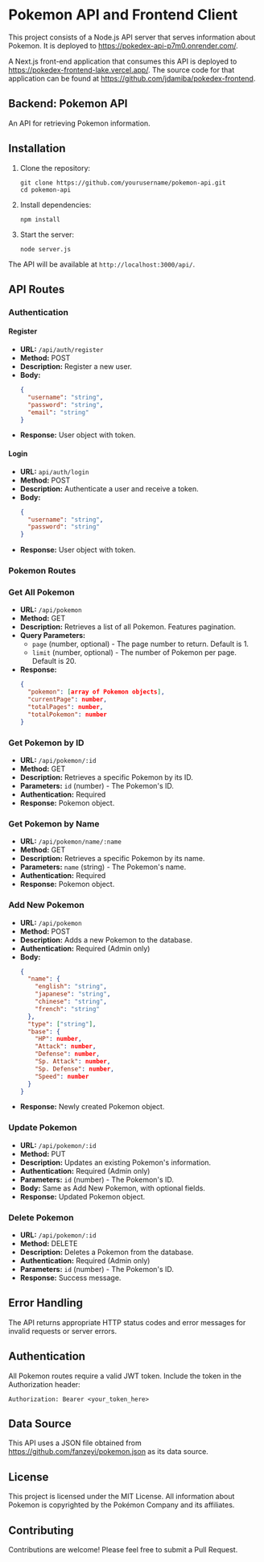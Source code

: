 # Pokemon API and Frontend Client

This project consists of a Node.js API server that serves information about Pokemon. It is deployed to https://pokedex-api-p7m0.onrender.com/.

A Next.js front-end application that consumes this API is deployed to https://pokedex-frontend-lake.vercel.app/. The source code for that application can be found at https://github.com/jdamiba/pokedex-frontend.

## Backend: Pokemon API

An API for retrieving Pokemon information.

## Installation

1. Clone the repository:

   ```
   git clone https://github.com/yourusername/pokemon-api.git
   cd pokemon-api
   ```

2. Install dependencies:

   ```
   npm install
   ```

3. Start the server:
   ```
   node server.js
   ```

The API will be available at `http://localhost:3000/api/`.

## API Routes

### Authentication

#### Register

- **URL:** `/api/auth/register`
- **Method:** POST
- **Description:** Register a new user.
- **Body:**
  ```json
  {
    "username": "string",
    "password": "string",
    "email": "string"
  }
  ```
- **Response:** User object with token.

#### Login

- **URL:** `api/auth/login`
- **Method:** POST
- **Description:** Authenticate a user and receive a token.
- **Body:**
  ```json
  {
    "username": "string",
    "password": "string"
  }
  ```
- **Response:** User object with token.

### Pokemon Routes

### Get All Pokemon

- **URL:** `/api/pokemon`
- **Method:** GET
- **Description:** Retrieves a list of all Pokemon. Features pagination.
- **Query Parameters:**
  - `page` (number, optional) - The page number to return. Default is 1.
  - `limit` (number, optional) - The number of Pokemon per page. Default is 20.
- **Response:**
  ```json
  {
    "pokemon": [array of Pokemon objects],
    "currentPage": number,
    "totalPages": number,
    "totalPokemon": number
  }
  ```

### Get Pokemon by ID

- **URL:** `/api/pokemon/:id`
- **Method:** GET
- **Description:** Retrieves a specific Pokemon by its ID.
- **Parameters:** `id` (number) - The Pokemon's ID.
- **Authentication:** Required
- **Response:** Pokemon object.

### Get Pokemon by Name

- **URL:** `/api/pokemon/name/:name`
- **Method:** GET
- **Description:** Retrieves a specific Pokemon by its name.
- **Parameters:** `name` (string) - The Pokemon's name.
- **Authentication:** Required
- **Response:** Pokemon object.

### Add New Pokemon

- **URL:** `/api/pokemon`
- **Method:** POST
- **Description:** Adds a new Pokemon to the database.
- **Authentication:** Required (Admin only)
- **Body:**
  ```json
  {
    "name": {
      "english": "string",
      "japanese": "string",
      "chinese": "string",
      "french": "string"
    },
    "type": ["string"],
    "base": {
      "HP": number,
      "Attack": number,
      "Defense": number,
      "Sp. Attack": number,
      "Sp. Defense": number,
      "Speed": number
    }
  }
  ```
- **Response:** Newly created Pokemon object.

### Update Pokemon

- **URL:** `/api/pokemon/:id`
- **Method:** PUT
- **Description:** Updates an existing Pokemon's information.
- **Authentication:** Required (Admin only)
- **Parameters:** `id` (number) - The Pokemon's ID.
- **Body:** Same as Add New Pokemon, with optional fields.
- **Response:** Updated Pokemon object.

### Delete Pokemon

- **URL:** `/api/pokemon/:id`
- **Method:** DELETE
- **Description:** Deletes a Pokemon from the database.
- **Authentication:** Required (Admin only)
- **Parameters:** `id` (number) - The Pokemon's ID.
- **Response:** Success message.

## Error Handling

The API returns appropriate HTTP status codes and error messages for invalid requests or server errors.

## Authentication

All Pokemon routes require a valid JWT token. Include the token in the Authorization header:

```
Authorization: Bearer <your_token_here>
```

## Data Source

This API uses a JSON file obtained from https://github.com/fanzeyi/pokemon.json as its data source.

## License

This project is licensed under the MIT License. All information about Pokemon is copyrighted by the Pokémon Company and its affiliates.

## Contributing

Contributions are welcome! Please feel free to submit a Pull Request.
